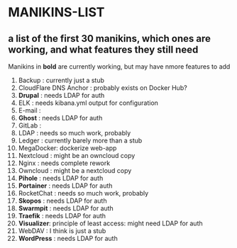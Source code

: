 # MANIKINS-LIST

## a list of the first 30 manikins, which ones are working, and what features they still need

Manikins in **bold** are currently working, but may have nmore features to add

1. Backup : currently just a stub
2. CloudFlare DNS Anchor : probably exists on Docker Hub?
3. **Drupal** : needs LDAP for auth
4. ELK : needs kibana.yml output for configuration
5. E-mail :
6. **Ghost** : needs LDAP for auth
7. GitLab :
8. LDAP : needs so much work, probably
9. Ledger : currently barely more than a stub
10. MegaDocker: dockerize web-app
11. Nextcloud : might be an owncloud copy
12. Nginx : needs complete rework
13. Owncloud : might be a nextcloud copy
14. **Pihole** : needs LDAP for auth
15. **Portainer** : needs LDAP for auth
16. RocketChat : needs so much work, probably
17. **Skopos** : needs LDAP for auth
18. **Swarmpit** : needs LDAP for auth
19. **Traefik** : needs LDAP for auth
20. **Visualizer**: principle of least access: might need LDAP for auth
21. WebDAV : I think is just a stub
22. **WordPress** : needs LDAP for auth
